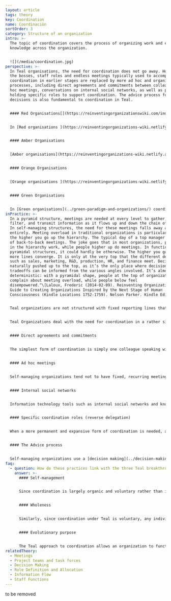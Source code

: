 ```yaml
---
layout: article
tags: theory
key: Coordination
name: Coordinación
sortOrder: 3
category: Structure of an organization
intro: >-
  The topic of coordination covers the process of organizing work and exchanging
  knowledge across the organization.


  ![](/media/coordination.jpg)
perspective: >-
  In Teal organisations, the need for coordination does not go away. However,
  the bosses, staff roles and endless meetings typically used to accomplish such
  coordination in earlier stages are replaced by more ad hoc and organic
  processes, including direct agreements and commitments between colleagues, ad
  hoc meetings, conversations on internal social networks, as well as people
  holding specific roles to support coordination. The advice process for making
  decisions is also fundamental to coordination in Teal.


  #### Red Organisations[](https://reinventingorganizationswiki.com/index.php?title=Coordination&action=edit&section=2 "\<span>\<span>\</span>\<span>\<span>Red\</span>\</span>\</span> Organizations")


  In [Red organisations ](https://reinventingorganizations-wiki.netlify.app/theory/red-organizations/)coordination happens ad hoc and is intrinsically fused with power: coordination is generally limited to the boss’s ability to enforce it.


  #### Amber Organisations


  [Amber organisations](https://reinventingorganizations-wiki.netlify.app/theory/amber-paradigm-and-organizations/) strive for order and predictability. Coordination happens mainly through formalized processes that everyone adheres to. The static nature of Amber organisations means there is little perceived need for coordinating actions beyond already established processes.


  #### Orange Organisations


  [Orange organisations ](https://reinventingorganizations-wiki.netlify.app/theory/orange-paradigm-and-organizations/)rely on continuous innovation and optimisation in order to compete. This means more need for coordination across units. The primary means of coordinating are meetings, a hierarchical decision-making structure and the creation of staff roles. Meetings, in particular, try to tap into the intelligence of the group. There are regular, fixed – often weekly – team meetings at every level of the organisation as well as numerous project and cross-functional meetings on specific initiatives.


  #### Green Organisations


  In [Green organisations](../green-paradigm-and-organizations/) coordination is often time consuming as the culture in these organisations tends to be more sensitive to people’s feelings. A lot of time is spent on bringing potentially opposing points of view to consensus. This egalitarian approach can lead to frustratingly long meetings and a lack of effective decision taking. As a result, colleagues sometimes feel the need to revert to power games behind the scenes to get things moving.
inPractice: >-
  In a pyramid structure, meetings are needed at every level to gather, package,
  filter, and transmit information as it flows up and down the chain of command.
  In self-managing structures, the need for these meetings falls away almost
  entirely. Meeting overload in traditional organizations is particularly acute
  the higher you go up the hierarchy. The typical day of a top manager consists
  of back-to-back meetings. The joke goes that in most organizations, people low
  in the hierarchy work, while people higher up do meetings. In functional
  pyramidal structures, it could hardly be otherwise. The higher you go, the
  more lines converge. It is only at the very top that the different departments
  such as sales, marketing, R&D, production, HR, and finance meet. Decisions are
  naturally pushed up to the top, as it’s the only place where decisions and
  tradeoffs can be informed from the various angles involved. It’s almost
  deterministic: with a pyramidal shape, people at the top of organizations will
  complain about meeting overload, while people below feel
  disempowered.^\[Laloux, Frederic (2014-02-09). Reinventing Organizations: A
  Guide to Creating Organizations Inspired by the Next Stage of Human
  Consciousness (Kindle Locations 1752-1759). Nelson Parker. Kindle Edition.]


  Teal organizations are not structured with fixed reporting lines that stack up to a pyramid, but often in small, autonomous teams. How then do colleagues coordinate actions across teams? What prevents the organization from disintegrating?


  Teal Organizations deal with the need for coordination in a rather simple form-follows-function manner. When a problem or an opportunity arises, an ad hoc meeting is convened. When a more permanent form of coordination is needed, a specific role might be created. For instance, in a factory, teams could create a role for sharing best practice, for making joint-purchasing happen or for dealing with payroll administration. Such roles are created in a process of reverse delegation: the teams delegate coordinating tasks to someone outside the team. This person has no power to impose decisions or rules onto the team. When coordination is no longer needed, the role disappears. None of this needs approval from above. Things happen organically. Meetings and roles in self-managing structures emerge spontaneously; they exist as long as they add value to the ecosystem.^\[Laloux, Frederic (2014-02-09). Reinventing Organizations: A Guide to Creating Organizations Inspired by the Next Stage of Human Consciousness (Kindle Locations 1810-1814). Nelson Parker. Kindle Edition.]


  #### Direct agreements and commitments


  The simplest form of coordination is simply one colleague speaking with another colleague – whatever their role and place in the organization. In the absence of hierarchical structures, no colleague is out of bounds. No superior needs to be informed when a colleague wants to reach out to another colleague.


  #### Ad hoc meetings


  Self-managing organizations tend not to have fixed, recurring meetings to coordinate across teams. Meetings are called in ad hoc fashion when someone feels that a need has arisen.


  #### Internal social networks


  Information technology tools such as internal social networks and knowledge repositories can play a critical role in avoiding unnecessary structures and in steering knowledge exchange and coordination (especially when companies grow larger and people are spread throughout various locations).


  #### Specific coordination roles (reverse delegation)


  When a more permanent and expansive form of coordination is needed, a specific role might be created to help ensure the coordination. For instance, in a factory, teams could create a role for sharing best practices, for making joint purchasing happen or for dealing with pay-roll administration. Such roles are created in a process of reverse delegation: the teams delegate coordinating tasks that make sense to happen outside the team, and the person filling the role has no power to impose the use of his or her services, decisions or rules onto the team. When coordination is no longer needed, the role naturally disappears.


  #### The Advice process


  Self-managing organizations use a [decision making](../decision-making/) processes (often called the "advice process") that transcends more traditional top-down or consensus-based mechanisms. The advice process is a powerful, daily mechanism to coordinate actions in self-managing organizations. When a colleague reaches out to other colleagues to share her proposed decision and listens to their advice, she is in effect creating coordination. When she later informs colleagues about the final decision, coordination has already happened. The advice process is at the heart of coordination in Teal organizations.
faq:
  - question: How do these practices link with the three Teal breakthroughs?
    answer: >-
      #### Self-management


      Since coordination is largely organic and voluntary rather than imposed through hierarchy, these practices support the Teal breakthrough of self-management.


      #### Wholeness


      Similarly, since coordination under Teal is voluntary, any individual is free to promote coordination of efforts in a way that he or she sees fit and that meshes with his or her talents and interests.


      #### Evolutionary purpose


      The Teal approach to coordination allows an organization to function as a living system with its own sense for direction. Employees are coordinated as all their actions are guided by listening to the organization’s purpose. Trust in the collective intelligence of the system does away, in many cases, with the need for a master plan.
relatedTheory:
  - Meetings
  - Project teams and task forces
  - Decision Making
  - Role Definition and Allocation
  - Information Flow
  - Staff Functions
---
```

to be removed